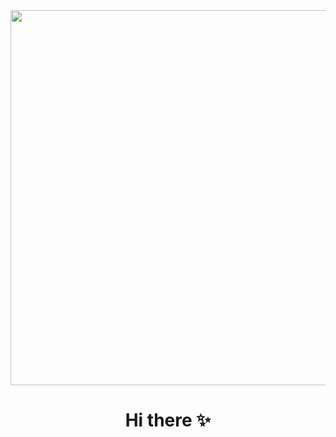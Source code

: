 <div id="header" align="center">
  <img src="https://i.giphy.com/media/v1.Y2lkPTc5MGI3NjExa3h1b24xNHlsbTNpcXk0djVteXBtMTF2bDR2bDR2NXdnMHR4N3doZSZlcD12MV9pbnRlcm5hbF9naWZfYnlfaWQmY3Q9Zw/2rjsiAfUxEZNsGzv76/giphy.gif" width="600" height="600"/>
</div>

##
<h1 align="center"> Hi there ✨</h1>




<!--
**Coco05bu/Coco05bu** is a ✨ _special_ ✨ repository because its `README.md` (this file) appears on your GitHub profile.

Here are some ideas to get you started:

- 🔭 I’m currently working on ...
- 🌱 I’m currently learning ...
- 👯 I’m looking to collaborate on ...
- 🤔 I’m looking for help with ...
- 💬 Ask me about ...
- 📫 How to reach me: ...
- 😄 Pronouns: ...
- ⚡ Fun fact: ...
-->
